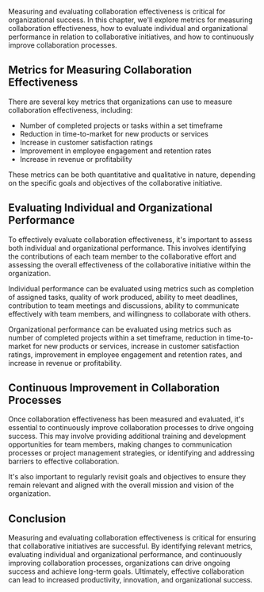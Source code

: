 
Measuring and evaluating collaboration effectiveness is critical for organizational success. In this chapter, we'll explore metrics for measuring collaboration effectiveness, how to evaluate individual and organizational performance in relation to collaborative initiatives, and how to continuously improve collaboration processes.

Metrics for Measuring Collaboration Effectiveness
-------------------------------------------------

There are several key metrics that organizations can use to measure collaboration effectiveness, including:

* Number of completed projects or tasks within a set timeframe
* Reduction in time-to-market for new products or services
* Increase in customer satisfaction ratings
* Improvement in employee engagement and retention rates
* Increase in revenue or profitability

These metrics can be both quantitative and qualitative in nature, depending on the specific goals and objectives of the collaborative initiative.

Evaluating Individual and Organizational Performance
----------------------------------------------------

To effectively evaluate collaboration effectiveness, it's important to assess both individual and organizational performance. This involves identifying the contributions of each team member to the collaborative effort and assessing the overall effectiveness of the collaborative initiative within the organization.

Individual performance can be evaluated using metrics such as completion of assigned tasks, quality of work produced, ability to meet deadlines, contribution to team meetings and discussions, ability to communicate effectively with team members, and willingness to collaborate with others.

Organizational performance can be evaluated using metrics such as number of completed projects within a set timeframe, reduction in time-to-market for new products or services, increase in customer satisfaction ratings, improvement in employee engagement and retention rates, and increase in revenue or profitability.

Continuous Improvement in Collaboration Processes
-------------------------------------------------

Once collaboration effectiveness has been measured and evaluated, it's essential to continuously improve collaboration processes to drive ongoing success. This may involve providing additional training and development opportunities for team members, making changes to communication processes or project management strategies, or identifying and addressing barriers to effective collaboration.

It's also important to regularly revisit goals and objectives to ensure they remain relevant and aligned with the overall mission and vision of the organization.

Conclusion
----------

Measuring and evaluating collaboration effectiveness is critical for ensuring that collaborative initiatives are successful. By identifying relevant metrics, evaluating individual and organizational performance, and continuously improving collaboration processes, organizations can drive ongoing success and achieve long-term goals. Ultimately, effective collaboration can lead to increased productivity, innovation, and organizational success.
